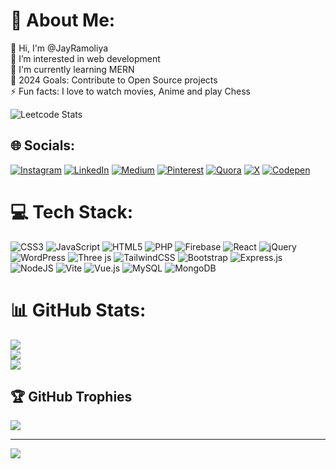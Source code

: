 # 💫 About Me:
👋 Hi, I'm @JayRamoliya<br>👀 I’m interested in web development<br>🌱 I'm currently learning MERN<br>🥅 2024 Goals: Contribute to Open Source projects<br>⚡ Fun facts: I love to watch movies, Anime and play Chess

![Leetcode Stats](https://leetcard.jacoblin.cool/lapor?ext=heatmap)

## 🌐 Socials:
[![Instagram](https://img.shields.io/badge/Instagram-%23E4405F.svg?logo=Instagram&logoColor=white)](https://instagram.com/jay_ramoliya133) [![LinkedIn](https://img.shields.io/badge/LinkedIn-%230077B5.svg?logo=linkedin&logoColor=white)](https://linkedin.com/in/jayramoliya) [![Medium](https://img.shields.io/badge/Medium-12100E?logo=medium&logoColor=white)](https://medium.com/@ramoliyajay133) [![Pinterest](https://img.shields.io/badge/Pinterest-%23E60023.svg?logo=Pinterest&logoColor=white)](https://pinterest.com/ramoliyajay133) [![Quora](https://img.shields.io/badge/Quora-%23B92B27.svg?logo=Quora&logoColor=white)](https://quora.com/profile/Jay-Ramoliya-4) [![X](https://img.shields.io/badge/X-black.svg?logo=X&logoColor=white)](https://x.com/JayRamoliya133) [![Codepen](https://img.shields.io/badge/Codepen-000000?style=for-the-badge&logo=codepen&logoColor=white)](https://codepen.io/jayramoliya) 

# 💻 Tech Stack:
![CSS3](https://img.shields.io/badge/css3-%231572B6.svg?style=for-the-badge&logo=css3&logoColor=white) ![JavaScript](https://img.shields.io/badge/javascript-%23323330.svg?style=for-the-badge&logo=javascript&logoColor=%23F7DF1E) ![HTML5](https://img.shields.io/badge/html5-%23E34F26.svg?style=for-the-badge&logo=html5&logoColor=white) ![PHP](https://img.shields.io/badge/php-%23777BB4.svg?style=for-the-badge&logo=php&logoColor=white) ![Firebase](https://img.shields.io/badge/firebase-%23039BE5.svg?style=for-the-badge&logo=firebase) ![React](https://img.shields.io/badge/react-%2320232a.svg?style=for-the-badge&logo=react&logoColor=%2361DAFB) ![jQuery](https://img.shields.io/badge/jquery-%230769AD.svg?style=for-the-badge&logo=jquery&logoColor=white) ![WordPress](https://img.shields.io/badge/WordPress-%23117AC9.svg?style=for-the-badge&logo=WordPress&logoColor=white) ![Three js](https://img.shields.io/badge/threejs-black?style=for-the-badge&logo=three.js&logoColor=white) ![TailwindCSS](https://img.shields.io/badge/tailwindcss-%2338B2AC.svg?style=for-the-badge&logo=tailwind-css&logoColor=white) ![Bootstrap](https://img.shields.io/badge/bootstrap-%238511FA.svg?style=for-the-badge&logo=bootstrap&logoColor=white) ![Express.js](https://img.shields.io/badge/express.js-%23404d59.svg?style=for-the-badge&logo=express&logoColor=%2361DAFB) ![NodeJS](https://img.shields.io/badge/node.js-6DA55F?style=for-the-badge&logo=node.js&logoColor=white) ![Vite](https://img.shields.io/badge/vite-%23646CFF.svg?style=for-the-badge&logo=vite&logoColor=white) ![Vue.js](https://img.shields.io/badge/vue.js-%2335495e.svg?style=for-the-badge&logo=vuedotjs&logoColor=%234FC08D) ![MySQL](https://img.shields.io/badge/mysql-4479A1.svg?style=for-the-badge&logo=mysql&logoColor=white) ![MongoDB](https://img.shields.io/badge/MongoDB-%234ea94b.svg?style=for-the-badge&logo=mongodb&logoColor=white)
# 📊 GitHub Stats:
![](https://github-readme-stats.vercel.app/api?username=JayRamoliya&theme=react&hide_border=false&include_all_commits=false&count_private=false)<br/>
![](https://github-readme-streak-stats.herokuapp.com/?user=JayRamoliya&theme=react&hide_border=false)<br/>
![](https://github-readme-stats.vercel.app/api/top-langs/?username=JayRamoliya&theme=react&hide_border=false&include_all_commits=false&count_private=false&layout=compact)

## 🏆 GitHub Trophies
![](https://github-profile-trophy.vercel.app/?username=JayRamoliya&theme=react&no-frame=false&no-bg=true&margin-w=4)

---
[![](https://visitcount.itsvg.in/api?id=JayRamoliya&icon=1&color=0)](https://visitcount.itsvg.in)

<!-- Proudly created with GPRM ( https://gprm.itsvg.in ) -->
